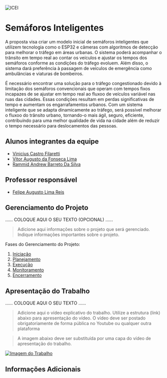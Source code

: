 ![ICEI](images/icei-pucminas.png)

# Semáforos Inteligentes

A proposta visa criar um modelo inicial de semáforos inteligentes que utilizem tecnologia como o ESP32 e câmeras com algoritmos de detecção para melhorar o tráfego em áreas urbanas. O sistema poderá acompanhar o trânsito em tempo real ao contar os veículos e ajustar os tempos dos semáforos conforme as condições do tráfego evoluem. Além disso, o sistema dará preferência à passagem de veículos de emergência como ambulâncias e viaturas de bombeiros.

É necessário encontrar uma solução para o tráfego congestionado devido à limitação dos semáforos convencionais que operam com tempos fixos incapazes de se ajustar em tempo real ao fluxoo de veículos variável nas ruas das cidades. Essas condições resultam em perdas significativas de tempo e aumentam os engarrafamentos urbanos. Com um sistema inteligente que se adapta dinamicamente ao tráfego, será possível melhorar o fluxoo do trânsito urbano, tornando-o mais ágil, seguro, eficiente, contribuíndo para uma melhor qualidade de vida na cidade além de reduzir o tempo necessário para deslocamentos das pessoas.

## Alunos integrantes da equipe

* [Vinicius Castro Filaretti](https://github.com/ViniciusCasF)
* [Vitor Augusto da Fonseca Lima](https://github.com/Vitorlima841)
* [Rammid Andrew Barreto Da Silva](https://github.com/Rammid03)

## Professor responsável

* [Felipe Augusto Lima Reis](https://github.com/falreis)

## Gerenciamento do Projeto

......  COLOQUE AQUI O SEU TEXTO (OPCIONAL) ......

> Adicione aqui informações sobre o projeto que será gerenciado. 
> Indique informações importantes sobre o projeto.

Fases do Gerenciamento do Projeto:
1. [Iniciação](docs/01-iniciacao)
2. [Planejamento](docs/02-planejamento)
3. [Execução](docs/03-execucao)
4. [Monitoramento](docs/04-monitoramento)
5. [Encerramento](docs/05-encerramento)

## Apresentação do Trabalho

......  COLOQUE AQUI O SEU TEXTO ......

> Adicione aqui o vídeo explicativo do trabalho.
> Utilize a estrutura (link) abaixo para apresentação do vídeo.
> O vídeo deve ser postado obrigatoriamente de forma pública no Youtube ou qualquer outra plataforma 

> A imagem abaixo deve ser substituída por uma capa do vídeo de apresentação do trabalho.

[![Imagem do Trabalho](images/pucminas-video-youtube.jpg)](https://www.youtube.com/watch?v=unq_cZ6NOwk)

## Informações Adicionais


